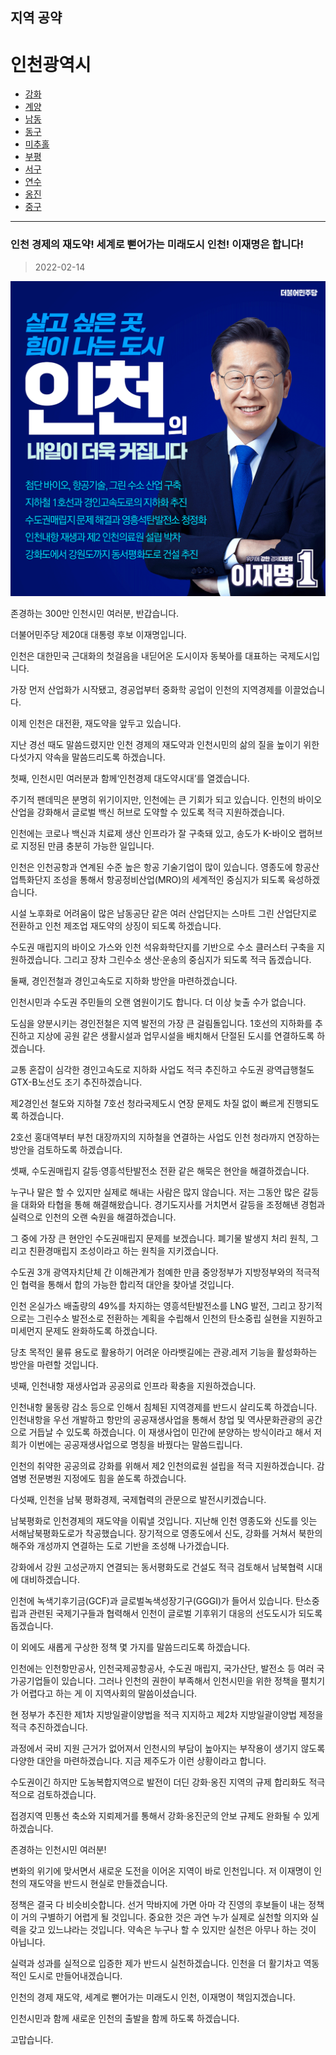 ## 지역 공약

# 인천광역시
- [강화](./005_004_001/005_004_001.md)
- [계양](./005_004_002/005_004_002.md)
- [남동](./005_004_003/005_004_003.md)
- [동구](./005_004_004/005_004_004.md)
- [미추홀](./005_004_005/005_004_005.md)
- [부평](./005_004_006/005_004_006.md)
- [서구](./005_004_007/005_004_007.md)
- [연수](./005_004_008/005_004_008.md)
- [옹진](./005_004_009/005_004_009.md)
- [중구](./005_004_010/005_004_010.md)

---

### 인천 경제의 재도약! 세계로 뻗어가는 미래도시 인천! 이재명은 합니다!
> 2022-02-14

![인천 지역공약](./005_004.png)

존경하는 300만 인천시민 여러분, 반갑습니다.

더불어민주당 제20대 대통령 후보 이재명입니다.

인천은 대한민국 근대화의 첫걸음을 내딛어온 도시이자 동북아를 대표하는 국제도시입니다. 

가장 먼저 산업화가 시작됐고, 경공업부터 중화학 공업이 인천의 지역경제를 이끌었습니다.

이제 인천은 대전환, 재도약을 앞두고 있습니다.

지난 경선 때도 말씀드렸지만 인천 경제의 재도약과 인천시민의 삶의 질을 높이기 위한 다섯가지 약속을 말씀드리도록 하겠습니다.

첫째, 인천시민 여러분과 함께‘인천경제 대도약시대’를 열겠습니다.

주기적 팬데믹은 분명히 위기이지만, 인천에는 큰 기회가 되고 있습니다. 인천의 바이오산업을 강화해서 글로벌 백신 허브로 도약할 수 있도록 적극 지원하겠습니다. 

인천에는 코로나 백신과 치료제 생산 인프라가 잘 구축돼 있고, 송도가 K-바이오 랩허브로 지정된 만큼 충분히 가능한 일입니다.

인천은 인천공항과 연계된 수준 높은 항공 기술기업이 많이 있습니다. 영종도에 항공산업특화단지 조성을 통해서 항공정비산업(MRO)의 세계적인 중심지가 되도록 육성하겠습니다.

시설 노후화로 어려움이 많은 남동공단 같은 여러 산업단지는 스마트 그린 산업단지로 전환하고 인천 제조업 재도약의 상징이 되도록 하겠습니다.

수도권 매립지의 바이오 가스와 인천 석유화학단지를 기반으로 수소 클러스터 구축을 지원하겠습니다. 그리고 장차 그린수소 생산·운송의 중심지가 되도록 적극 돕겠습니다. 

둘째, 경인전철과 경인고속도로 지하화 방안을 마련하겠습니다. 

인천시민과 수도권 주민들의 오랜 염원이기도 합니다.
더 이상 늦출 수가 없습니다.

도심을 양분시키는 경인전철은 지역 발전의 가장 큰 걸림돌입니다. 1호선의 지하화를 추진하고 지상에 공원 같은 생활시설과 업무시설을 배치해서 단절된 도시를 연결하도록 하겠습니다.

교통 혼잡이 심각한 경인고속도로 지하화 사업도 적극 추진하고 수도권 광역급행철도 GTX-B노선도 조기 추진하겠습니다.

 제2경인선 철도와 지하철 7호선 청라국제도시 연장 문제도 차질 없이 빠르게 진행되도록 하겠습니다. 

2호선 홍대역부터 부천 대장까지의 지하철을 연결하는 사업도 인천 청라까지 연장하는 방안을 검토하도록 하겠습니다. 

셋째, 수도권매립지 갈등·영흥석탄발전소 전환 같은 해묵은 현안을 해결하겠습니다.

누구나 말은 할 수 있지만 실제로 해내는 사람은 많지 않습니다. 저는 그동안 많은 갈등을 대화와 타협을 통해 해결해왔습니다. 경기도지사를 거치면서 갈등을 조정해낸 경험과 실력으로 인천의 오랜 숙원을 해결하겠습니다.

그 중에 가장 큰 현안인 수도권매립지 문제를 보겠습니다. 폐기물 발생지 처리 원칙, 그리고 친환경매립지 조성이라고 하는 원칙을 지키겠습니다. 

수도권 3개 광역자치단체 간 이해관계가 첨예한 만큼 중앙정부가 지방정부와의 적극적인 협력을 통해서 합의 가능한 합리적 대안을 찾아낼 것입니다.

인천 온실가스 배출량의 49%를 차지하는 영흥석탄발전소를 LNG 발전, 그리고 장기적으로는 그린수소 발전소로 전환하는 계획을 수립해서 인천의 탄소중립 실현을 지원하고 미세먼지 문제도 완화하도록 하겠습니다.

당초 목적인 물류 용도로 활용하기 어려운 아라뱃길에는 관광․레저 기능을 활성화하는 방안을 마련할 것입니다. 

넷째, 인천내항 재생사업과 공공의료 인프라 확충을 지원하겠습니다.

인천내항 물동량 감소 등으로 인해서 침체된 지역경제를 반드시 살리도록 하겠습니다. 인천내항을 우선 개발하고 항만의 공공재생사업을 통해서 창업 및 역사문화관광의 공간으로 거듭날 수 있도록 하겠습니다. 이 재생사업이 민간에 분양하는 방식이라고 해서 저희가 이번에는 공공재생사업으로 명칭을 바꿨다는 말씀드립니다.

인천의 취약한 공공의료 강화를 위해서 제2 인천의료원 설립을 적극 지원하겠습니다. 감염병 전문병원 지정에도 힘을 쏟도록 하겠습니다.

다섯째, 인천을 남북 평화경제, 국제협력의 관문으로 발전시키겠습니다. 

남북평화로 인천경제의 재도약을 이뤄낼 것입니다. 지난해 인천 영종도와 신도를 잇는 서해남북평화도로가 착공했습니다. 장기적으로 영종도에서 신도, 강화를 거쳐서 북한의 해주와 개성까지 연결하는 도로 기반을 조성해 나가겠습니다.

강화에서 강원 고성군까지 연결되는 동서평화도로 건설도 적극 검토해서 남북협력 시대에 대비하겠습니다. 

인천에 녹색기후기금(GCF)과 글로벌녹색성장기구(GGGI)가 들어서 있습니다. 탄소중립과 관련된 국제기구들과 협력해서 인천이 글로벌 기후위기 대응의 선도도시가 되도록 돕겠습니다.

이 외에도 새롭게 구상한 정책 몇 가지를 말씀드리도록 하겠습니다.

인천에는 인천항만공사, 인천국제공항공사, 수도권 매립지, 국가산단, 발전소 등 여러 국가공기업들이 있습니다. 그러나 인천의 권한이 부족해서 인천시민을 위한 정책을 펼치기가 어렵다고 하는 게 이 지역사회의 말씀이셨습니다.

현 정부가 추진한 제1차 지방일괄이양법을 적극 지지하고 제2차 지방일괄이양법 제정을 적극 추진하겠습니다.

과정에서 국비 지원 근거가 없어져서 인천시의 부담이 높아지는 부작용이 생기지 않도록 다양한 대안을 마련하겠습니다. 지금 제주도가 이런 상황이라고 합니다.

수도권이긴 하지만 도농복합지역으로 발전이 더딘 강화‧옹진 지역의 규제 합리화도 적극적으로 검토하겠습니다.

접경지역 민통선 축소와 지뢰제거를 통해서 강화‧옹진군의 안보 규제도 완화될 수 있게 하겠습니다.

존경하는 인천시민 여러분!

변화의 위기에 맞서면서 새로운 도전을 이어온 지역이 바로 인천입니다. 저 이재명이 인천의 재도약을 반드시 현실로 만들겠습니다.

정책은 결국 다 비슷비슷합니다. 선거 막바지에 가면 아마 각 진영의 후보들이 내는 정책이 거의 구별하기 어렵게 될 것입니다. 중요한 것은 과연 누가 실제로 실천할 의지와 실력을 갖고 있느냐라는 것입니다. 약속은 누구나 할 수 있지만 실천은 아무나 하는 것이 아닙니다.

실력과 성과를 실적으로 입증한 제가 반드시 실천하겠습니다. 인천을 더 활기차고 역동적인 도시로 만들어내겠습니다.

인천의 경제 재도약, 세계로 뻗어가는 미래도시 인천, 
이재명이 책임지겠습니다. 

인천시민과 함께 새로운 인천의 출발을 함께 하도록 하겠습니다.


고맙습니다.​ 